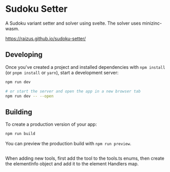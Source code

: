 # Sudoku Setter

A Sudoku variant setter and solver using svelte. The solver uses minizinc-wasm.

https://raizus.github.io/sudoku-setter/

## Developing

Once you've created a project and installed dependencies with `npm install` (or `pnpm install` or `yarn`), start a development server:

```bash
npm run dev

# or start the server and open the app in a new browser tab
npm run dev -- --open
```

## Building

To create a production version of your app:

```bash
npm run build
```

You can preview the production build with `npm run preview`.

## 

When adding new tools, first add the tool to the tools.ts enums, then create the elementInfo object and add it to the element Handlers map.